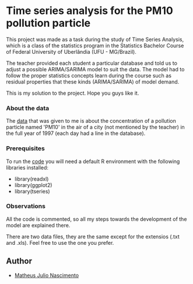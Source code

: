 # Time series analysis for the PM10 pollution particle

This project was made as a task during the study of Time Series Analysis, which is a class of the statistics program in the Statistics Bachelor Course of Federal University of Uberlândia (UFU - MG/Brazil).

The teacher provided each student a particular database and told us to adjust a possible ARIMA/SARIMA model to suit the data. The model had to follow the proper statistics concepts learn during the course such as residual properties that these kinds (ARIMA/SARIMA) of model demand.

This is my solution to the project. Hope you guys like it.

### About the data

The [data](https://github.com/nascimento1195/time-series-analysis-PM10/blob/master/basepoluicao.xls) that was given to me is about the concentration of a pollution particle named 'PM10' in the air of a city (not mentioned by the teacher) in the full year of 1997 (each day had a line in the database).

### Prerequisites

To run the [code](https://github.com/nascimento1195/time-series-analysis-PM10/blob/master/timeseriesanalysis.R) you will need a default R environment with the following libraries installed:

* library(readxl)
* library(ggplot2)
* library(tseries)

### Observations

All the code is commented, so all my steps towards the development of the model are explained there.

There are two data files, they are the same except for the extensios (.txt and .xls). Feel free to use the one you prefer.

## Author

* [Matheus Julio Nascimento](https://www.linkedin.com/in/matheus-nascimento-88b8b0168/)
